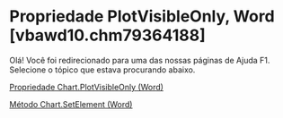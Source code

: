 
# Propriedade PlotVisibleOnly, Word [vbawd10.chm79364188]

Olá! Você foi redirecionado para uma das nossas páginas de Ajuda F1. Selecione o tópico que estava procurando abaixo.

[Propriedade Chart.PlotVisibleOnly (Word)](http://msdn.microsoft.com/library/59b7f58e-a1b2-56cd-89e8-529228d2979c%28Office.15%29.aspx)

[Método Chart.SetElement (Word)](http://msdn.microsoft.com/library/d172a9df-b081-0077-18ef-f75bf0d6f26a%28Office.15%29.aspx)

